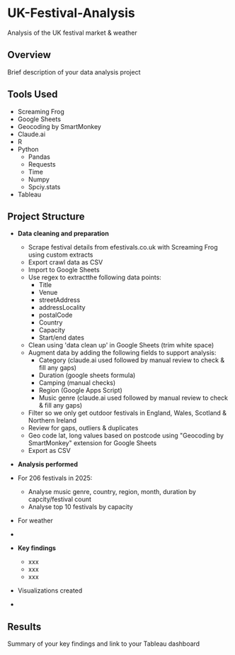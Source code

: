 # UK-Festival-Analysis
Analysis of the UK festival market &amp; weather

## Overview
Brief description of your data analysis project

## Tools Used
- Screaming Frog
- Google Sheets
- Geocoding by SmartMonkey
- Claude.ai
- R
- Python
  - Pandas
  - Requests
  - Time
  - Numpy
  - Spciy.stats
- Tableau

## Project Structure

- **Data cleaning and preparation**
  - Scrape festival details from efestivals.co.uk with Screaming Frog using custom extracts
  - Export crawl data as CSV
  - Import to Google Sheets
  - Use regex to extractthe following data points:
      - Title
      - Venue
      - streetAddress
      - addressLocality
      - postalCode
      - Country
      - Capacity
      - Start/end dates
  - Clean using 'data clean up' in Google Sheets (trim white space)
  - Augment data by adding the following fields to support analysis:
      - Category (claude.ai used followed by manual review to check & fill any gaps)
      - Duration (google sheets formula)
      - Camping (manual checks)
      - Region (Google Apps Script)
      - Music genre (claude.ai used followed by manual review to check & fill any gaps)
  - Filter so we only get outdoor festivals in England, Wales, Scotland & Northern Ireland
  - Review for gaps, outliers & duplicates
  - Geo code lat, long values based on postcode using "Geocoding by SmartMonkey" extension for Google Sheets
  - Export as CSV

- **Analysis performed**
- For 206 festivals in 2025:
  - Analyse music genre, country, region, month, duration by capcity/festival count
  - Analyse top 10 festivals by capacity
- For weather

- 
- **Key findings**
  - xxx
  - xxx
  - xxx

- Visualizations created
- 

## Results
Summary of your key findings and link to your Tableau dashboard
